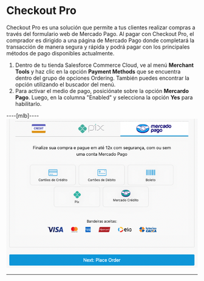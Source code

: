 # Checkout Pro

Checkout Pro es una solución que permite a tus clientes realizar compras a través del formulario web de Mercado Pago. Al pagar con Checkout Pro, el comprador es dirigido a una página de Mercado Pago donde completará la transacción de manera segura y rápida y podrá pagar con los principales métodos de pago disponibles actualmente.

1. Dentro de tu tienda Salesforce Commerce Cloud, ve al menú **Merchant Tools** y haz clic en la opción **Payment Methods** que se encuentra dentro del grupo de opciones Ordering. También puedes encontrar la opción utilizando el buscador del menú.
2. Para activar el medio de pago, posiciónate sobre la opción **Mercardo Pago**. Luego, en la columna "Enabled" y selecciona la opción **Yes** para habilitarlo.

----[mlb]----
![chopro-br](/images/salesforce/chopro-br.png)

------------
